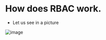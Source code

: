 # How does RBAC work.

  * Let us see in a picture

![image](https://github.com/user-attachments/assets/4ae53f24-456a-4acb-b6c3-823fc3778848)
